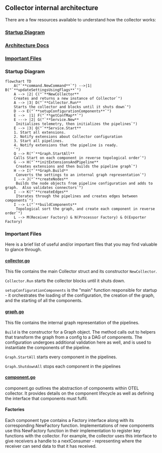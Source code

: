 ## Collector internal architecture
There are a few resources available to understand how the collector works:
### [Startup Diagram](#startup-diagram)
### [Architecture Docs](https://opentelemetry.io/docs/collector/architecture/)
### [Important Files](#important-files)
### Startup Diagram
```mermaid
flowchart TD
    A("`**command.NewCommand**`") -->|1| B("`**updateSettingsUsingFlags**`")
    A --> |2| C("`**NewCollector**
    Creates and returns a new instance of Collector`")
    A --> |3| D("`**Collector.Run**
    Starts the collector and blocks until it shuts down`")
    D --> E("`**setupConfigurationComponents**`")
    E -->  |1| F("`**getConfMap**`")
    E ---> |2| G("`**Service.New**
     Initializes telemetry, then initializes the pipelines`")
    E --> |3| Q("`**Service.Start**
    1. Start all extensions.
    2. Notify extensions about Collector configuration
    3. Start all pipelines.
    4. Notify extensions that the pipeline is ready.
    `")
    Q --> R("`**Graph.StartAll**
    Calls Start on each component in reverse topological order`")
    G --> H("`**initExtensionsAndPipeline**
     Creates extensions and then builds the pipeline graph`")
    H --> I("`**Graph.Build**
     Converts the settings to an internal graph representation`")
    I --> J("`**createNodes**
     Builds the node objects from pipeline configuration and adds to graph.  Also validates connectors`")
    I --> K("`**createEdges**
     Iterates through the pipelines and creates edges between components`")
    I --> L("`**buildComponents**
     Topological sort the graph, and create each component in reverse order`")
    L --> M(Receiver Factory) & N(Processor Factory) & O(Exporter Factory)
```
### Important Files
Here is a brief list of useful and/or important files that you may find valuable to glance through.
#### [collector.go](../otelcol/collector.go)
This file contains the main Collector struct and its constructor `NewCollector`.

`Collector.Run` starts the collector blocks until it shuts down.

`setupConfigurationComponents` is the "main" function responsible for startup - it orchestrates the loading of the 
configuration, the creation of the graph, and the starting of all the components.

#### [graph.go](../service/internal/graph/graph.go)
This file contains the internal graph representation of the pipelines.

`Build` is the constructor for a Graph object.  The method calls out to helpers that transform the graph from a config
to a DAG of components.  The configuration undergoes additional validation here as well, and is used to instantiate
the components of the pipeline.

`Graph.StartAll` starts every component in the pipelines.

`Graph.ShutdownAll` stops each component in the pipelines

#### [component.go](../component/component.go)
component.go outlines the abstraction of components within OTEL collector.  It provides details on the component 
lifecycle as well as defining the interface that components must fulfil.

#### Factories
Each component type contains a Factory interface along with its corresponding NewFactory function.
Implementations of new components use this NewFactory function in their implementation to register key functions with 
the collector.  For example, the collector uses this interface to give receivers a handle to a nextConsumer - 
representing where the receiver can send data to that it has received.
